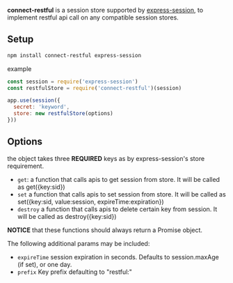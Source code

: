 **connect-restful** is a session store supported by [express-session](https://github.com/expressjs/session), to implement restful api call on any compatible session stores.

Setup
-----
```sh
npm install connect-restful express-session
```
example


```js
const session = require('express-session')
const restfulStore = require('connect-restful')(session)

app.use(session({
  secret: 'keyword',
  store: new restfulStore(options)
}))
```

Options
-------
the object takes three **REQUIRED** keys as by express-session's store requirement.

- `get`: a function that calls apis to get session from store. It will be called as get({key:sid})
- `set` a function that calls apis to set session from store. It will be called as set({key:sid, value:session, expireTime:expiration})
- `destroy` a function that calls apis to delete certain key from session. It will be called as destroy({key:sid})

**NOTICE** that these functions should always return a Promise object.

The following additional params may be included:
-	`expireTime` session expiration in seconds. Defaults to session.maxAge (if set), or one day.
-	`prefix` Key prefix defaulting to "restful:"
